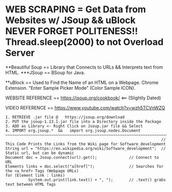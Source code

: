 # WEB SCRAPING = Get Data from Websites w/  JSoup && uBlock          NEVER FORGET POLITENESS!! Thread.sleep(2000) to not Overload Server
**Beautiful Soup == Library that Connects to URLs && Interprets text from HTML. ***JSoup == BSoup for Java.

**uBlock == Used to Find the Name of an HTML on a Webpage. Chrome Extension. "Enter Sample Picker Mode" (Color Sample ICON).

WEBSITE REFERENCE == https://jsoup.org/cookbook/     <== (Slightly Dated) 

VIDEO REFERENCE == https://www.youtube.com/watch?v=wzh5TCVnWZQ
~~~~~~~~~~~~~~~~~~~~~~~~~~~~WEB SCRAPING STEPS~~~~~~~~~~~~~~~~~~~~~~~~~~~~~~~~~~~~~~~~~~~~~~~~~~~~~~~~~~~~~~~~~~~~~~~~~~~~~~~~~~~~~~~~~~~~~~~~
1. RETRIEVE .jar file @   https://jsoup.org/download
2. PUT the jsoup-1.13.1.jar file into a Directory inside the Package 
3. ADD as Library <- Right Click on Jsoup.jar file && Select
4. IMPORT org.jsoup.*  &&   import org.jsoup.nodes.Document    ~~~~~~~~~~~~~~~~~~~~~~~~~~~~~~~~~~~~~~~~~~~~~~~~~~~~~~~~~~~~~~~~~~~~~~~~~~~~~~~
                                                                    // This Code Prints the Links from the Wiki page for Software_development
String url = "https://en.wikipedia.org/wiki/Software_development";  // Static url, but can be dynamic
Document doc = Jsoup.connect(url).get();              // Connect to URL
Elements links = doc.select("a[href]");               // Searches for the <a href> Tags (Webpage URLs)      
for (Element link : links) 
          System.out.print(link.text() + ", ");       // .text() grabs text between HTML Tags
